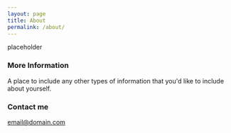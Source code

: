 ```yaml
---
layout: page
title: About
permalink: /about/
---
```


placeholder

### More Information

A place to include any other types of information that you'd like to include about yourself.

### Contact me

[email@domain.com](mailto:email@domain.com)